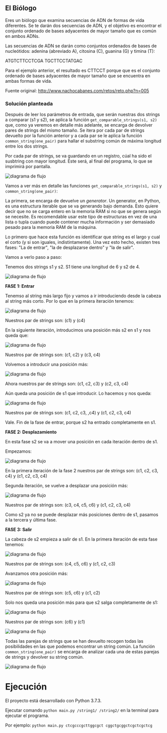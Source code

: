 ## El Biólogo

Eres un biólogo que examina secuencias de ADN de formas de vida diferentes. Se te darán dos secuencias de ADN, y el 
objetivo es encontrar el conjunto ordenado de bases adyacentes de mayor tamaño que es común en ambos ADNs.

Las secuencias de ADN se darán como conjuntos ordenados de bases de nucleótidos: adenina (abreviado A), citosina (C), 
guanina (G) y timina (T):

ATGTCTTCCTCGA TGCTTCCTATGAC

Para el ejemplo anterior, el resultado es CTTCCT porque que es el conjunto ordenado de bases adyacentes de mayor tamaño que se encuentra en ambas formas de vida.

Fuente original: http://www.nachocabanes.com/retos/reto.php?n=005

### Solución planteada

Después de leer los parámetros de entrada, que serán nuestras dos strings a comparar (s1 y s2), se aplica la función
`get_comparable_strings(s1, s2)` que, como ya veremos en detalle más adelante, se encarga de devolver pares de strings del
 mismo tamaño. Se itera por cada par de strings devuelto por la función anterior y a cada par se le aplica la función
 `common_string(one_pair)` para hallar el substring común de máxima longitud entre los dos strings.
 
 Por cada par de strings, se va guardando en un registro, cúal ha sido el susbtring con mayor longitud. Este será,
 al final del programa, lo que se imprimirá por pantalla.

![diagrama de flujo](https://github.com/alafa/theegg_ai/blob/master/tarea_38/el_biologo/diagramas/diagram1.jpg?raw=true)

Vamos a ver más en detalle las funciones `get_comparable_strings(s1, s2)` y  `common_string(one_pair)`:

La primera, se encarga de devuelve un _generator_. Un generator, en Python, es una estructura iterable que se va generando
bajo demanda. Esto quiere decir que no se carga entero en la memoria RAM si no que se genera según se necesite.
Es recomendable usar este tipo de estructuras en vez de una lista o tupla cuando puede contener mucha información y ser
demasiado pesado para la memoria RAM de la máquina.


Lo primero que hace esta función es identificar que string es el largo y cual el corto (y si son iguales, indistintamente).
Una vez esto hecho, existen tres fases: "La de entrar", "la de desplazarse dentro" y "la de salir".

Vamos a verlo paso a paso:

Tenemos dos strings s1 y s2. S1 tiene una longitud de 6 y s2 de 4.

![diagrama de flujo](https://github.com/alafa/theegg_ai/blob/master/tarea_38/el_biologo/diagramas/pair1.png?raw=true)

**FASE 1: Entrar**

Tenemso al string más largo fijo y vamos a ir introduciendo desde la cabeza al string más corto. Por lo que en la primera
iteración tenemos:

![diagrama de flujo](https://github.com/alafa/theegg_ai/blob/master/tarea_38/el_biologo/diagramas/pair2.png?raw=true)

Nuestros par de strings son: (c1) y (c4)

En la siguiente iteración, introducimos una posición más s2 en s1 y nos queda que:

![diagrama de flujo](https://github.com/alafa/theegg_ai/blob/master/tarea_38/el_biologo/diagramas/pair3.png?raw=true)

Nuestros par de strings son: (c1, c2) y (c3, c4)

Volvemos a introducir una posición más:

![diagrama de flujo](https://github.com/alafa/theegg_ai/blob/master/tarea_38/el_biologo/diagramas/pair4.png?raw=true)

Ahora nuestros par de strings son: (c1, c2, c3) y (c2, c3, c4)

Aún queda una posición de s1 que introducir. Lo hacemos y nos queda:

![diagrama de flujo](https://github.com/alafa/theegg_ai/blob/master/tarea_38/el_biologo/diagramas/pair5.png?raw=true)

Nuestros par de strings son: (c1, c2, c3, ,c4) y (c1, c2, c3, c4)

Vale. Fin de la fase de entrar, porque s2 ha entrado completamente en s1.

**FASE 2: Desplazamiento**

En esta fase s2 se va a mover una posición en cada iteración dentro de s1.

Empezamos:

![diagrama de flujo](https://github.com/alafa/theegg_ai/blob/master/tarea_38/el_biologo/diagramas/pair6.png?raw=true)

En la primera iteración de la fase 2 nuestros par de strings son: (c1, c2, c3, c4) y (c1, c2, c3, c4)

Segunda iteración, se vuelve a desplazar una posición más:

![diagrama de flujo](https://github.com/alafa/theegg_ai/blob/master/tarea_38/el_biologo/diagramas/pair7.png?raw=true)

Nuestros par de strings son: (c3, c4, c5, c6) y (c1, c2, c3, c4)

Como s2 ya no se puede desplazar más posiciones dentro de s1, pasamos a la tercera y última fase.

**FASE 3: Salir**

La cabeza de s2 empieza a salir de s1. En la primera iteración de esta fase tenemos:

![diagrama de flujo](https://github.com/alafa/theegg_ai/blob/master/tarea_38/el_biologo/diagramas/pair8.png?raw=true)

Nuestros par de strings son: (c4, c5, c6) y (c1, c2, c3)

Avanzamos otra posición más:

![diagrama de flujo](https://github.com/alafa/theegg_ai/blob/master/tarea_38/el_biologo/diagramas/pair9.png?raw=true)

Nuestros par de strings son: (c5, c6) y (c1, c2)

Solo nos queda una posición más para que s2 salga completamente de s1:

![diagrama de flujo](https://github.com/alafa/theegg_ai/blob/master/tarea_38/el_biologo/diagramas/pair10.png?raw=true)

Nuestros par de strings son: (c6) y (c1)

![diagrama de flujo](https://github.com/alafa/theegg_ai/blob/master/tarea_38/el_biologo/diagramas/diagram2.jpg?raw=true)


Todas las parejas de strings que se han devuelto recogen todas las posibilidades en las que podemos encontrar un string común.
La función `common_string(one_pair)` se encarga de analizar cada una de estas parejas de strings y devolver su string común.

![diagrama de flujo](https://github.com/alafa/theegg_ai/blob/master/tarea_38/el_biologo/diagramas/diagram3.jpg?raw=true)



# Ejecución

El proyecto está desarrollado con Python 3.7.3.

Ejecutar comando `python main.py /string1/ /string2/`
en la terminal para ejecutar el programa.

Por ejemplo:
`python main.py ctcgcccgcttggcgct cggctgcggctcgctcgctcg`